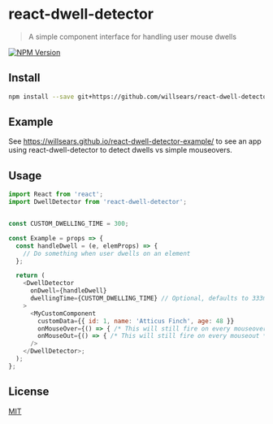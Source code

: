 # react-dwell-detector

> A simple component interface for handling user mouse dwells

[![NPM Version][npm-image]][npm-url]

## Install

```bash
npm install --save git+https://github.com/willsears/react-dwell-detector.git
```

## Example

See https://willsears.github.io/react-dwell-detector-example/ to see an app using react-dwell-detector to detect dwells vs simple mouseovers.

## Usage

```javascript
import React from 'react';
import DwellDetector from 'react-dwell-detector';


const CUSTOM_DWELLING_TIME = 300;

const Example = props => {
  const handleDwell = (e, elemProps) => {
    // Do something when user dwells on an element
  };

  return (
    <DwellDetector
      onDwell={handleDwell}
      dwellingTime={CUSTOM_DWELLING_TIME} // Optional, defaults to 333ms
    >
      <MyCustomComponent
        customData={{ id: 1, name: 'Atticus Finch', age: 48 }}
        onMouseOver={() => { /* This will still fire on every mouseover */}}
        onMouseOut={() => { /* This will still fire on every mouseout */}}
      />
    </DwellDetector>;
  );
};
```

## License

[MIT](http://vjpr.mit-license.org)

[npm-image]: https://img.shields.io/npm/v/live-xxx.svg
[npm-url]: https://npmjs.org/package/live-xxx

